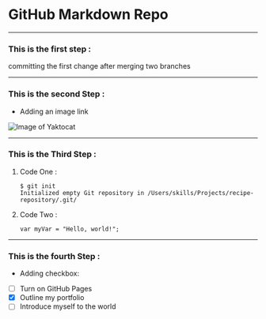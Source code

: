 # GitHub Markdown Repo

___

### This is the first step :

committing the first change after merging two branches

___

### This is the second Step :

- Adding an image link

![Image of Yaktocat](https://octodex.github.com/images/yaktocat.png)

___

### This is the Third Step :

1. Code One :

   ```
   $ git init
   Initialized empty Git repository in /Users/skills/Projects/recipe-repository/.git/
   ```

2. Code Two :

   ```
   var myVar = "Hello, world!";
   ```

___

### This is the fourth Step :

- Adding checkbox:

- [ ] Turn on GitHub Pages
- [X] Outline my portfolio
- [ ] Introduce myself to the world
